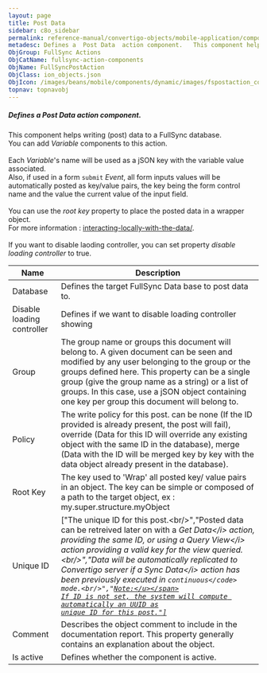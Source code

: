 ```yaml
---
layout: page
title: Post Data
sidebar: c8o_sidebar
permalink: reference-manual/convertigo-objects/mobile-application/components/fullsync-action-components/post-data/
metadesc: Defines a  Post Data  action component.   This component helps writing (post) data to a FullSync database. You can add  Variable  components to this a
ObjGroup: FullSync Actions
ObjCatName: fullsync-action-components
ObjName: FullSyncPostAction
ObjClass: ion_objects.json
ObjIcon: /images/beans/mobile/components/dynamic/images/fspostaction_color_32x32.png
topnav: topnavobj
---
```

##### Defines a <i>Post Data</i> action component. <br/>

 This component helps writing (post) data to a FullSync database.<br/>
You can add <i>Variable</i> components to this action.<br/>
<br/>
Each <i>Variable</i>'s name will be used as a jSON key with the variable value associated.<br/>
Also, if used in a form <code>submit</code> <i>Event</i>, all form inputs values will be automatically posted as key/value pairs, the key being the form control name and the value the current value of the input field.<br/>
<br/>
You can use the <i>root key</i> property to place the posted data in a wrapper object.<br/>
For more information : <a target='_blank' href='https://www.convertigo.com/document/latest/reference-manual/convertigo-full-sync-architecture/interacting-locally-with-the-data/'>interacting-locally-with-the-data/</a>. <br/>
<br/>
 If you want to disable laoding controller, you can set property <i>disable loading controller</i> to true.

Name | Description 
--- | ---
Database | Defines the target FullSync Data base to post data to.
Disable loading controller | Defines if we want to disable loading controller showing
Group | The group name or groups this document will belong to. A given document can be seen and modified by any user belonging to the group or the groups defined here. This property can be a single group (give the group name as a string) or a list of groups. In this case, use a jSON object containing one key per group this document will belong to.
Policy | The write policy for this post. can be none (If the ID provided is already present, the post will fail), override (Data for this ID will override any existing object with the same ID in the database), merge (Data with the ID will be merged key by key with the data object already present in the database).
Root Key | The key used to 'Wrap' all posted key/ value pairs in an object. The key can be simple or composed of a path to the target object, ex : my.super.structure.myObject
Unique ID | ["The unique ID for this post.<br\/>","Posted data can be retreived later on with a <i>Get Data<\/i> action, providing the same ID, or using a <i>Query View<\/i> action providing a valid key for the view queried.<br\/>","Data will be automatically replicated to Convertigo server if a <i>Sync Data<\/i> action has been previously executed in <code>continuous<\/code> mode.<br\/>","<span class='orangetwinsoft'><u>Note:<\/u><\/span> If ID is not set, the system will compute automatically an UUID as unique ID for this post."]
Comment | Describes the object comment to include in the documentation report.  This property generally contains an explanation about the object. 
Is active | Defines whether the component is active. 


